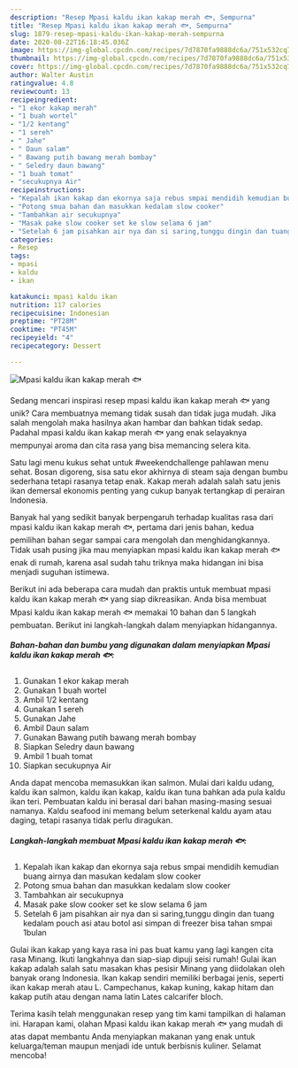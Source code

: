 ```yaml
---
description: "Resep Mpasi kaldu ikan kakap merah 🐟, Sempurna"
title: "Resep Mpasi kaldu ikan kakap merah 🐟, Sempurna"
slug: 1879-resep-mpasi-kaldu-ikan-kakap-merah-sempurna
date: 2020-08-22T16:18:45.036Z
image: https://img-global.cpcdn.com/recipes/7d7870fa9888dc6a/751x532cq70/mpasi-kaldu-ikan-kakap-merah-🐟-foto-resep-utama.jpg
thumbnail: https://img-global.cpcdn.com/recipes/7d7870fa9888dc6a/751x532cq70/mpasi-kaldu-ikan-kakap-merah-🐟-foto-resep-utama.jpg
cover: https://img-global.cpcdn.com/recipes/7d7870fa9888dc6a/751x532cq70/mpasi-kaldu-ikan-kakap-merah-🐟-foto-resep-utama.jpg
author: Walter Austin
ratingvalue: 4.8
reviewcount: 13
recipeingredient:
- "1 ekor kakap merah"
- "1 buah wortel"
- "1/2 kentang"
- "1 sereh"
- " Jahe"
- " Daun salam"
- " Bawang putih bawang merah bombay"
- " Seledry daun bawang"
- "1 buah tomat"
- "secukupnya Air"
recipeinstructions:
- "Kepalah ikan kakap dan ekornya saja rebus smpai mendidih kemudian buang airnya dan masukan kedalam slow cooker"
- "Potong smua bahan dan masukkan kedalam slow cooker"
- "Tambahkan air secukupnya"
- "Masak pake slow cooker set ke slow selama 6 jam"
- "Setelah 6 jam pisahkan air nya dan si saring,tunggu dingin dan tuang kedalam pouch asi atau botol asi simpan di freezer bisa tahan smpai 1bulan"
categories:
- Resep
tags:
- mpasi
- kaldu
- ikan

katakunci: mpasi kaldu ikan 
nutrition: 117 calories
recipecuisine: Indonesian
preptime: "PT28M"
cooktime: "PT45M"
recipeyield: "4"
recipecategory: Dessert

---
```



![Mpasi kaldu ikan kakap merah 🐟](https://img-global.cpcdn.com/recipes/7d7870fa9888dc6a/751x532cq70/mpasi-kaldu-ikan-kakap-merah-🐟-foto-resep-utama.jpg)

Sedang mencari inspirasi resep mpasi kaldu ikan kakap merah 🐟 yang unik? Cara membuatnya memang tidak susah dan tidak juga mudah. Jika salah mengolah maka hasilnya akan hambar dan bahkan tidak sedap. Padahal mpasi kaldu ikan kakap merah 🐟 yang enak selayaknya mempunyai aroma dan cita rasa yang bisa memancing selera kita.

Satu lagi menu kukus sehat untuk #weekendchallenge pahlawan menu sehat. Bosan digoreng, sisa satu ekor akhirnya di steam saja dengan bumbu sederhana tetapi rasanya tetap enak. Kakap merah аdаlаh salah satu jenis ikan demersal ekonomis penting уаng cukup banyak tertangkap dі perairan Indonesia.

Banyak hal yang sedikit banyak berpengaruh terhadap kualitas rasa dari mpasi kaldu ikan kakap merah 🐟, pertama dari jenis bahan, kedua pemilihan bahan segar sampai cara mengolah dan menghidangkannya. Tidak usah pusing jika mau menyiapkan mpasi kaldu ikan kakap merah 🐟 enak di rumah, karena asal sudah tahu triknya maka hidangan ini bisa menjadi suguhan istimewa.


Berikut ini ada beberapa cara mudah dan praktis untuk membuat mpasi kaldu ikan kakap merah 🐟 yang siap dikreasikan. Anda bisa membuat Mpasi kaldu ikan kakap merah 🐟 memakai 10 bahan dan 5 langkah pembuatan. Berikut ini langkah-langkah dalam menyiapkan hidangannya.

<!--inarticleads1-->

##### Bahan-bahan dan bumbu yang digunakan dalam menyiapkan Mpasi kaldu ikan kakap merah 🐟:

1. Gunakan 1 ekor kakap merah
1. Gunakan 1 buah wortel
1. Ambil 1/2 kentang
1. Gunakan 1 sereh
1. Gunakan  Jahe
1. Ambil  Daun salam
1. Gunakan  Bawang putih bawang merah bombay
1. Siapkan  Seledry daun bawang
1. Ambil 1 buah tomat
1. Siapkan secukupnya Air


Anda dapat mencoba memasukkan ikan salmon. Mulai dari kaldu udang, kaldu ikan salmon, kaldu ikan kakap, kaldu ikan tuna bahkan ada pula kaldu ikan teri. Pembuatan kaldu ini berasal dari bahan masing-masing sesuai namanya. Kaldu seafood ini memang belum seterkenal kaldu ayam atau daging, tetapi rasanya tidak perlu diragukan. 

<!--inarticleads2-->

##### Langkah-langkah membuat Mpasi kaldu ikan kakap merah 🐟:

1. Kepalah ikan kakap dan ekornya saja rebus smpai mendidih kemudian buang airnya dan masukan kedalam slow cooker
1. Potong smua bahan dan masukkan kedalam slow cooker
1. Tambahkan air secukupnya
1. Masak pake slow cooker set ke slow selama 6 jam
1. Setelah 6 jam pisahkan air nya dan si saring,tunggu dingin dan tuang kedalam pouch asi atau botol asi simpan di freezer bisa tahan smpai 1bulan


Gulai ikan kakap yang kaya rasa ini pas buat kamu yang lagi kangen cita rasa Minang. Ikuti langkahnya dan siap-siap dipuji seisi rumah! Gulai ikan kakap adalah salah satu masakan khas pesisir Minang yang diidolakan oleh banyak orang Indonesia. Ikan kakap sendiri memiliki berbagai jenis, seperti ikan kakap merah atau L. Campechanus, kakap kuning, kakap hitam dan kakap putih atau dengan nama latin Lates calcarifer bloch. 

Terima kasih telah menggunakan resep yang tim kami tampilkan di halaman ini. Harapan kami, olahan Mpasi kaldu ikan kakap merah 🐟 yang mudah di atas dapat membantu Anda menyiapkan makanan yang enak untuk keluarga/teman maupun menjadi ide untuk berbisnis kuliner. Selamat mencoba!
